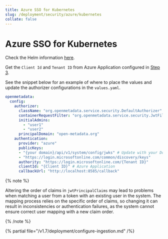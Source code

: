 ```yaml
---
title: Azure SSO for Kubernetes
slug: /deployment/security/azure/kubernetes
collate: false
---
```


# Azure SSO for Kubernetes

Check the Helm information [here](https://artifacthub.io/packages/search?repo=open-metadata).

Get the `Client Id` and `Tenant ID` from Azure Application configured in [Step 3](/deployment/security/azure#step-3-where-to-find-the-credentials).

See the snippet below for an example of where to place the values and update the authorizer configurations in the `values.yaml`.

```yaml
openmetadata:
  config:
    authorizer:
      className: "org.openmetadata.service.security.DefaultAuthorizer"
      containerRequestFilter: "org.openmetadata.service.security.JwtFilter"
      initialAdmins:
        - "user1"
        - "user2"
      principalDomain: "open-metadata.org"
    authentication:
      provider: "azure"
      publicKeys:
      - "{your domain}/api/v1/system/config/jwks" # Update with your Domain and Make sure this "/api/v1/system/config/jwks" is always configured to enable JWT tokens
      - "https://login.microsoftonline.com/common/discovery/keys"
      authority: "https://login.microsoftonline.com/{Tenant ID}"
      clientId: "{Client ID}" # Azure Application
      callbackUrl: "http://localhost:8585/callback"
```

{% note %}

Altering the order of claims in `jwtPrincipalClaims` may lead to problems when matching a user from a token with an existing user in the system. The mapping process relies on the specific order of claims, so changing it can result in inconsistencies or authentication failures, as the system cannot ensure correct user mapping with a new claim order.

{% /note %}

{% partial file="/v1.7/deployment/configure-ingestion.md" /%}

